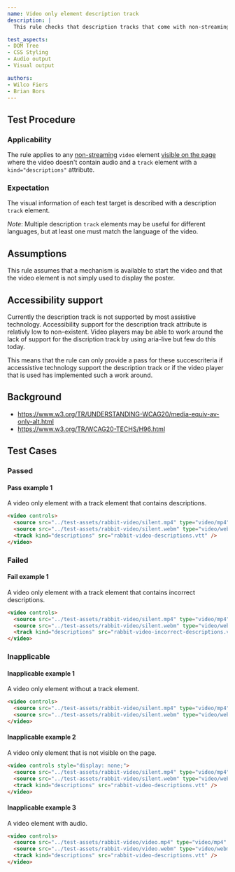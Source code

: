 ```yaml
---
name: Video only element description track
description: |
  This rule checks that description tracks that come with non-streaming `video` elements, without audio, are descriptive.

test_aspects:
- DOM Tree
- CSS Styling
- Audio output
- Visual output

authors:
- Wilco Fiers
- Brian Bors
---
```


## Test Procedure

### Applicability

The rule applies to any [non-streaming](#non-streaming) `video` element [visible on the page](#visible-on-the-page) where the video doesn't contain audio and a `track` element with a `kind="descriptions"` attribute.

### Expectation

The visual information of each test target is described with a description `track` element.

*Note*: Multiple description `track` elements may be useful for different languages, but at least one must match the language of the video.

## Assumptions

This rule assumes that a mechanism is available to start the video and that the video element is not simply used to display the poster.

## Accessibility support

Currently the description track is not supported by most assistive technology. Accessibility support for the description track attribute is relativly low to non-existent. Video players may be able to work around the lack of support for the discription track by using aria-live but few do this today.

This means that the rule can only provide a pass for these succescriteria if accessistive technology support the description track or if the video player that is used has implemented such a work around.

## Background

- https://www.w3.org/TR/UNDERSTANDING-WCAG20/media-equiv-av-only-alt.html
- https://www.w3.org/TR/WCAG20-TECHS/H96.html

## Test Cases

### Passed

#### Pass example 1

A video only element with a track element that contains descriptions.

```html
<video controls>
  <source src="../test-assets/rabbit-video/silent.mp4" type="video/mp4" />
  <source src="../test-assets/rabbit-video/silent.webm" type="video/webm" />
  <track kind="descriptions" src="rabbit-video-descriptions.vtt" />
</video>
```

### Failed

#### Fail example 1

A video only element with a track element that contains incorrect descriptions.

```html
<video controls>
  <source src="../test-assets/rabbit-video/silent.mp4" type="video/mp4" />
  <source src="../test-assets/rabbit-video/silent.webm" type="video/webm" />
  <track kind="descriptions" src="rabbit-video-incorrect-descriptions.vtt" />
</video>
```

### Inapplicable

#### Inapplicable example 1

A video only element without a track element.

```html
<video controls>
  <source src="../test-assets/rabbit-video/silent.mp4" type="video/mp4" />
  <source src="../test-assets/rabbit-video/silent.webm" type="video/webm" />
</video>
```

#### Inapplicable example 2

A video only element that is not visible on the page.

```html
<video controls style="display: none;">
  <source src="../test-assets/rabbit-video/silent.mp4" type="video/mp4" />
  <source src="../test-assets/rabbit-video/silent.webm" type="video/webm" />
  <track kind="descriptions" src="rabbit-video-descriptions.vtt" />
</video>
```

#### Inapplicable example 3

A video element with audio.

```html
<video controls>
  <source src="../test-assets/rabbit-video/video.mp4" type="video/mp4" />
  <source src="../test-assets/rabbit-video/video.webm" type="video/webm" />
  <track kind="descriptions" src="rabbit-video-descriptions.vtt" />
</video>
```